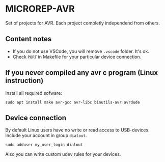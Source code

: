 # MICROREP-AVR
Set of projects for AVR. Each project completly independend from others.

Content notes
------------
* If you do not use VSCode, you will remove `.vscode` folder. It's ok.
* Check `PORT` in Makefile for your particular device connection.

If you never compiled any avr c program (Linux instruction)
------------
Install all required sofware:

	sudo apt install make avr-gcc avr-libc binutils-avr avrdude

Device connection
------------
By default Linux users have no write or read access to USB-devices. Include your account in group `dialout`.

	sudo adduser my_user_login dialout

Also you can write custom udev rules for your devices.
